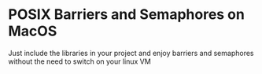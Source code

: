 # POSIX Barriers and Semaphores on MacOS

Just include the libraries in your project and enjoy barriers and semaphores without the need to switch on your linux VM
